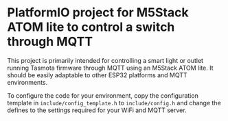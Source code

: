 # PlatformIO project for M5Stack ATOM lite to control a switch through MQTT 

This project is primarily intended for controlling a smart light or outlet
running Tasmota firmware through MQTT using an M5Stack ATOM lite. It should
be easily adaptable to other ESP32 platforms and MQTT environments.

To configure the code for your environment, copy the configuration template
in `include/config_template.h` to `include/config.h` and change the defines
to the settings required for your WiFi and MQTT server.
